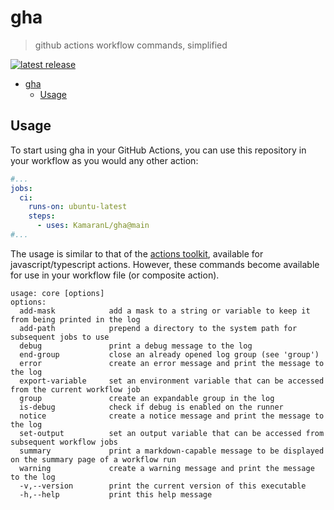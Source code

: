 # gha

> github actions workflow commands, simplified

[![latest release](https://badgen.net/github/release/KamaranL/gha?icon=github)](https://github.com/KamaranL/gha/releases/latest)

- [gha](#gha)
  - [Usage](#usage)

## Usage

To start using gha in your GitHub Actions, you can use this repository in your workflow as you would any other action:

```yml
#...
jobs:
  ci:
    runs-on: ubuntu-latest
    steps:
      - uses: KamaranL/gha@main
#...
```

The usage is similar to that of the [actions toolkit](https://docs.github.com/en/actions/using-workflows/workflow-commands-for-github-actions#using-workflow-commands-to-access-toolkit-functions), available for javascript/typescript actions. However, these commands become available for use in your workflow file (or composite action).

```text
usage: core [options]
options:
  add-mask            add a mask to a string or variable to keep it from being printed in the log
  add-path            prepend a directory to the system path for subsequent jobs to use
  debug               print a debug message to the log
  end-group           close an already opened log group (see 'group')
  error               create an error message and print the message to the log
  export-variable     set an environment variable that can be accessed from the current workflow job
  group               create an expandable group in the log
  is-debug            check if debug is enabled on the runner
  notice              create a notice message and print the message to the log
  set-output          set an output variable that can be accessed from subsequent workflow jobs
  summary             print a markdown-capable message to be displayed on the summary page of a workflow run
  warning             create a warning message and print the message to the log
  -v,--version        print the current version of this executable
  -h,--help           print this help message
```
